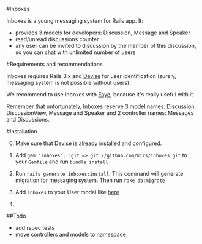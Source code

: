 #Inboxes

Inboxes is a young messaging system for Rails app. It:

- provides 3 models for developers: Discussion, Message and Speaker
- read/unread discussions counter
- any user can be invited to discussion by the member of this discussion, so you can chat with unlimited number of users

#Requirements and recommendations

Inboxes requires Rails 3.x and [Devise](https://github.com/plataformatec/devise) for user identification (surely, messaging system is not possible without users).

We recommend to use Inboxes with [Faye](https://github.com/jcoglan/faye), because it's really useful with it.

Remember that unfortunately, Inboxes reserve 3 model names: Discussion, DiscussionView, Message and Speaker and 2 controller names: Messages and Discussions.

#Installation

0. Make sure that Devise is already installed and configured.

1. Add `gem "inboxes", :git => git://github.com/kirs/inboxes.git` to your `Gemfile` and run `bundle install`
2. Run `rails generate inboxes:install`. This command will generate migration for messaging system. Then run `rake db:migrate`
3. Add `inboxes` to your User model like [here](https://gist.github.com/1330080)
4. 

##Todo

- add rspec tests
- move controllers and models to namespace